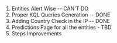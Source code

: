1. Entities Alert Wise -- CAN'T DO
2. Proper KQL Queries Generation -- DONE
3. Adding Country Check in the IP -- DONE
4. Predictions Page for all the entities - TBD
5. Steps Improvements
